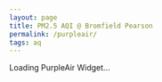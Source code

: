 ```yaml
---
layout: page
title: PM2.5 AQI @ Bromfield Pearson
permalink: /purpleair/
tags: aq
---
```


<div id='PurpleAirWidget_181787_module_AQI_conversion_C0_average_10_layer_standard'>Loading PurpleAir Widget...</div>
<script src='https://www.purpleair.com/pa.widget.js?key=C6RKVFL1HABLW6ZC&module=AQI&conversion=C0&average=10&layer=standard&container=PurpleAirWidget_181787_module_AQI_conversion_C0_average_10_layer_standard'></script>





